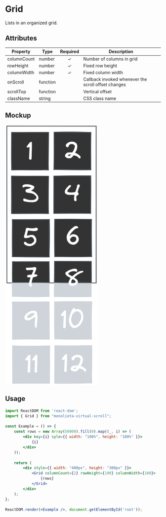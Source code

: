 # Grid

Lists in an organized grid.

## Attributes
| Property                | Type              | Required   | Description          |
| ----------------------- | ----------------- | :--------: | -------------------- |
| columnCount             | number            |     ✓      | Number of columns in grid |
| rowHeight               | number            |     ✓      | Fixed row height     |
| columnWidth             | number            |     ✓      | Fixed column width   |
| onScroll                | function          |            | Callback invoked whenever the scroll offset changes |
| scrollTop               | function          |            | Vertical offset      |
| className               | string            |            | CSS class name       |

## Mockup
<img src="../.github/image/grid.png" width="300" />

## Usage

```jsx
import ReactDOM from 'react-dom';
import { Grid } from "monolieta-virtual-scroll";

const Example = () => {
    const rows = new Array(50000).fill(0).map((_, i) => (
        <div key={i} syle={{ width: "100%", height: "100%" }}>
            {i}
        </div>
    ));

    return (
        <div style={{ width: "400px", height: "300px" }}>
            <Grid columnCount={2} rowHeight={100} columnWidth={100}>
                {rows}
            </Grid>
        </div>
    );
};

ReactDOM.render(<Example />, document.getElementById('root'));
```
